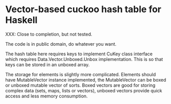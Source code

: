 # Vector-based cuckoo hash table for Haskell

XXX: Close to completion, but not tested.

The code is in public domain, do whatever you want.

The hash table here requires keys to implement CuKey class interface which requires Data.Vector.Unboxed.Unbox implementation. This is so that keys can be stored in an unboxed array.

The storage for elements is slightly more complicated. Elements should have MutableVector instance implemented, the MutableVector can be boxed or unboxed mutable vector of sorts. Boxed vectors are good for storing complex data (sets, maps, lists or vectors), unboxed vectors provide quick access and less memory consumption.
